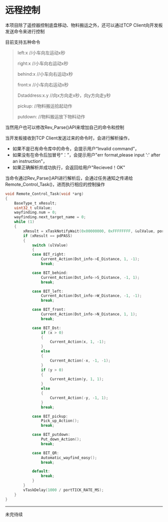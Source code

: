 远程控制
============

本项目除了遥控器控制底盘移动、物料搬运之外，还可以通过TCP Client向开发板发送命令来进行控制

目前支持五种命令

>left:x           //小车向左运动x秒
>
>right:x        //小车向右运动x秒
>
>behind:x    //小车向右运动x秒
>
>front:x        //小车向右运动x秒
>
>Dstaddress:x.y  //向x方向走x秒，向y方向走y秒
>
>pickup:       //物料搬运拾起动作
>
>putdown:   //物料搬运放下物料动作

当然用户也可以修改Rev_Parse()API来增加自己的命令和控制

当开发板接收到TCP Client发送过来的命令时，会进行解析操作，

- 如果不是已有命令库中的命令，会提示用户“Invalid command”，
- 如果没有在命令后加冒号“：”，会提示用户"err format,please input ':' after an instruction"，
- 如果正确解析并成功执行，会返回给用户"Recieved！OK"

当命令通过Rev_Parse()API进行解析后，会通过任务通知之传递给Remote_Control_Task()，进而执行相应的控制操作

```c
void Remote_Control_Task(void *arg)
{
    BaseType_t xResult;
    uint32_t ulValue;
    wayfinding.num = 0;
    wayfinding.next_target_name = 0;
    while (1)
    {
        xResult = xTaskNotifyWait(0x00000000, 0xFFFFFFFF, &ulValue, portMAX_DELAY);
        if (xResult == pdPASS)
        {
            switch (ulValue)
            {
            case BIT_right:
                Current_Action(Dst_info->E_Distance, 1, -1);
                break;

            case BIT_behind:
                Current_Action(Dst_info->S_Distance, -1, 1);
                break;

            case BIT_left:
                Current_Action(Dst_info->W_Distance, -1, -1);
                break;

            case BIT_front:
                Current_Action(Dst_info->N_Distance, 1, 1);
                break;

            case BIT_Dst:
                if (x > 0)
                {
                    Current_Action(x, 1, -1);
                }
                else
                {
                    Current_Action(-x, -1, -1);
                }
                if (y > 0)
                {
                    Current_Action(y, 1, 1);
                }
                else
                {
                    Current_Action(-y, -1, 1);
                }
                break;

            case BIT_pickup:
                Pick_up_Action();
                break;

            case BIT_putdown:
                Put_down_Action();
                break;

            case BIT_QR:
                Automatic_wayfind_easy();
                break;

            default:
                break;
            }
        }
        vTaskDelay(1000 / portTICK_RATE_MS);
    }
}

```





-------------

未完待续

